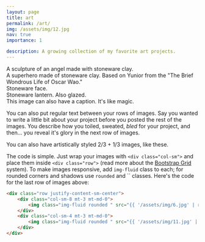 ```yaml
---
layout: page
title: art
permalink: /art/
img: /assets/img/12.jpg
nav: true
importance: 1

description: A growing collection of my favorite art projects.
---
```


<div class="row">
    <div class="col-sm mt-3 mt-md-0">
        <img class="img-fluid rounded " src="{{ '/assets/img/angel1.jpeg' | relative_url }}" alt="" title="example image"/>
    </div>
    <div class="col-sm mt-3 mt-md-0">
        <img class="img-fluid rounded " src="{{ '/assets/img/angel2.jpeg' | relative_url }}" alt="" title="example image"/>
    </div>
    <div class="col-sm mt-3 mt-md-0">
        <img class="img-fluid rounded " src="{{ '/assets/img/angel3.jpeg' | relative_url }}" alt="" title="example image"/>
    </div>
</div>

<div class="caption">
    A sculpture of an angel made with stoneware clay.
</div>

<div class="row">
    <div class="col-sm mt-3 mt-md-0">
        <img class="img-fluid rounded " src="{{ '/assets/img/yunior1.jpeg' | relative_url }}" alt="" title="example image"/>
    </div>
    <div class="col-sm mt-3 mt-md-0">
        <img class="img-fluid rounded " src="{{ '/assets/img/yunior2.jpeg' | relative_url }}" alt="" title="example image"/>
    </div>
    <div class="col-sm mt-3 mt-md-0">
        <img class="img-fluid rounded " src="{{ '/assets/img/yunior3.jpeg' | relative_url }}" alt="" title="example image"/>
    </div>
</div>

<div class="caption">
    A superhero made of stoneware clay. Based on Yunior from the "The Brief Wondrous Life of Oscar Wao."
</div>

<div class="row">
    <div class="col-sm mt-3 mt-md-0">
        <img class="img-fluid rounded " src="{{ '/assets/img/search1.jpeg' | relative_url }}" alt="" title="example image"/>
    </div>
    <div class="col-sm mt-3 mt-md-0">
        <img class="img-fluid rounded " src="{{ '/assets/img/search2.jpeg' | relative_url }}" alt="" title="example image"/>
    </div>
    <div class="col-sm mt-3 mt-md-0">
        <img class="img-fluid rounded " src="{{ '/assets/img/search3.jpeg' | relative_url }}" alt="" title="example image"/>
    </div>
</div>

<div class="caption">
    Stoneware face.
</div>


<div class="row">
    <div class="col-sm mt-3 mt-md-0">
        <img class="img-fluid rounded " src="{{ '/assets/img/rock.jpg' | relative_url }}" alt="" title="example image"/>
    </div>
</div>

<div class="row">
    <div class="col-sm mt-3 mt-md-0">
        <img class="img-fluid rounded " src="{{ '/assets/img/rock1.jpg' | relative_url }}" alt="" title="example image"/>
    </div>
    <div class="col-sm mt-3 mt-md-0">
        <img class="img-fluid rounded " src="{{ '/assets/img/rock2.jpg' | relative_url }}" alt="" title="example image"/>
    </div>
    <div class="col-sm mt-3 mt-md-0">
        <img class="img-fluid rounded " src="{{ '/assets/img/rock3.jpg' | relative_url }}" alt="" title="example image"/>
    </div>
</div>

<div class="caption">
    Stoneware lantern. Also glazed.
</div>



<div class="row">
    <div class="col-sm mt-3 mt-md-0">
        <img class="img-fluid rounded " src="{{ '/assets/img/5.jpg' | relative_url }}" alt="" title="example image"/>
    </div>
</div>

<div class="caption">
    This image can also have a caption. It's like magic.
</div>

You can also put regular text between your rows of images.
Say you wanted to write a little bit about your project before you posted the rest of the images.
You describe how you toiled, sweated, *bled* for your project, and then... you reveal it's glory in the next row of images.


<div class="row justify-content-sm-center">
    <div class="col-sm-8 mt-3 mt-md-0">
        <img class="img-fluid rounded " src="{{ '/assets/img/6.jpg' | relative_url }}" alt="" title="example image"/>
    </div>
    <div class="col-sm-4 mt-3 mt-md-0">
        <img class="img-fluid rounded " src="{{ '/assets/img/11.jpg' | relative_url }}" alt="" title="example image"/>
    </div>
</div>


<div class="caption">
    You can also have artistically styled 2/3 + 1/3 images, like these.
</div>


The code is simple.
Just wrap your images with `<div class="col-sm">` and place them inside `<div class="row">` (read more about the <a href="https://getbootstrap.com/docs/4.4/layout/grid/" target="_blank">Bootstrap Grid</a> system).
To make images responsive, add `img-fluid` class to each; for rounded corners and shadows use `rounded` and `` classes.
Here's the code for the last row of images above:

```html
<div class="row justify-content-sm-center">
    <div class="col-sm-8 mt-3 mt-md-0">
        <img class="img-fluid rounded " src="{{ '/assets/img/6.jpg' | relative_url }}" alt="" title="example image"/>
    </div>
    <div class="col-sm-4 mt-3 mt-md-0">
        <img class="img-fluid rounded " src="{{ '/assets/img/11.jpg' | relative_url }}" alt="" title="example image"/>
    </div>
</div>
```

